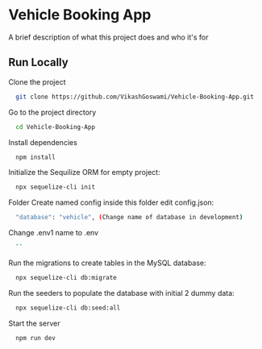 
# Vehicle Booking App

A brief description of what this project does and who it's for


## Run Locally

Clone the project

```bash
  git clone https://github.com/VikashGoswami/Vehicle-Booking-App.git
```

Go to the project directory

```bash
  cd Vehicle-Booking-App
```

Install dependencies

```bash
  npm install
```

Initialize the Sequilize ORM for empty project:

```bash
  npx sequelize-cli init
```

Folder Create named config inside this folder edit config.json:

```bash
  "database": "vehicle", (Change name of database in development)
```

Change .env1 name to .env

```bash
  ``
```

Run the migrations to create tables in the MySQL database:

```bash
  npx sequelize-cli db:migrate
```

Run the seeders to populate the database with initial 2 dummy data:

```bash
  npx sequelize-cli db:seed:all
```

Start the server

```bash
  npm run dev
```



